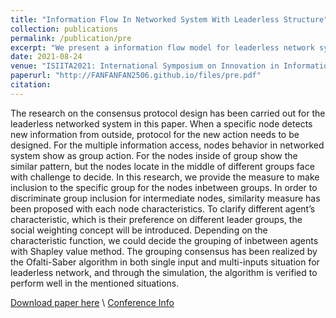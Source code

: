 ```yaml
---
title: "Information Flow In Networked System With Leaderless Structure"
collection: publications
permalink: /publication/pre
excerpt: "We present a information flow model for leaderless network system"
date: 2021-08-24
venue: "ISIITA2021: International Symposium on Innovation in Information Technology and Application"
paperurl: "http://FANFANFAN2506.github.io/files/pre.pdf"
citation:
---
```


The research on the consensus protocol design has been carried out for the leaderless networked system in this
paper. When a specific node detects new information from outside, protocol for the new action needs to be designed.
For the multiple information access, nodes behavior in networked system show as group action. For the nodes
inside of group show the similar pattern, but the nodes locate in the middle of different groups face with challenge
to decide. In this research, we provide the measure to make inclusion to the specific group for the nodes inbetween
groups. In order to discriminate group inclusion for intermediate nodes, similarity measure has been proposed with
each node characteristics. To clarify different agent’s characteristic, which is their preference on different leader
groups, the social weighting concept will be introduced. Depending on the characteristic function, we could decide
the grouping of inbetween agents with Shapley value method. The grouping consensus has been realized by the
Ofalti-Saber algorithm in both single input and multi-inputs situation for leaderless network, and through the
simulation, the algorithm is verified to perform well in the mentioned situations.

[Download paper here](http://FANFANFAN2506.github.io/files/pre.pdf) \\
[Conference Info](http://FANFANFAN2506.github.io/files/ISIITA2021.pdf)
